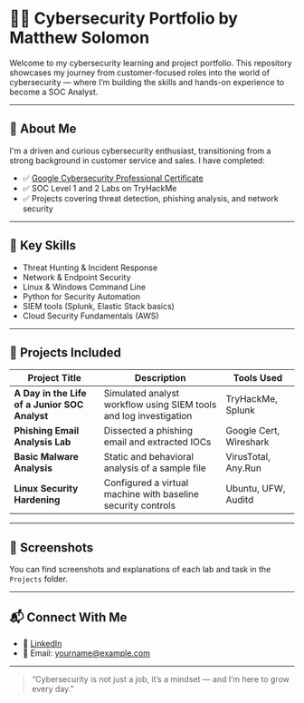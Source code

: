 # 👨‍💻 Cybersecurity Portfolio by Matthew Solomon

Welcome to my cybersecurity learning and project portfolio. This repository showcases my journey from customer-focused roles into the world of cybersecurity — where I’m building the skills and hands-on experience to become a SOC Analyst.

---

## 🚀 About Me

I'm a driven and curious cybersecurity enthusiast, transitioning from a strong background in customer service and sales. I have completed:

- ✅ [Google Cybersecurity Professional Certificate](#)
- ✅ SOC Level 1 and 2 Labs on TryHackMe
- ✅ Projects covering threat detection, phishing analysis, and network security

---

## 🔐 Key Skills

- Threat Hunting & Incident Response  
- Network & Endpoint Security  
- Linux & Windows Command Line  
- Python for Security Automation  
- SIEM tools (Splunk, Elastic Stack basics)  
- Cloud Security Fundamentals (AWS)

---

## 📁 Projects Included

| Project Title | Description | Tools Used |
|---------------|-------------|-------------|
| **A Day in the Life of a Junior SOC Analyst** | Simulated analyst workflow using SIEM tools and log investigation | TryHackMe, Splunk |
| **Phishing Email Analysis Lab** | Dissected a phishing email and extracted IOCs | Google Cert, Wireshark |
| **Basic Malware Analysis** | Static and behavioral analysis of a sample file | VirusTotal, Any.Run |
| **Linux Security Hardening** | Configured a virtual machine with baseline security controls | Ubuntu, UFW, Auditd |

---

## 📸 Screenshots

You can find screenshots and explanations of each lab and task in the `Projects` folder.

---

## 📬 Connect With Me

- 🔗 [LinkedIn](#)  
- 📧 Email: yourname@example.com  

---

> “Cybersecurity is not just a job, it’s a mindset — and I’m here to grow every day.”

